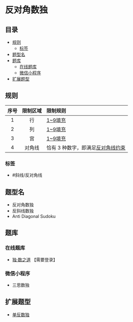 # 反对角数独
<!-- START doctoc generated TOC please keep comment here to allow auto update -->
<!-- DON'T EDIT THIS SECTION, INSTEAD RE-RUN doctoc TO UPDATE -->
## 目录

- [规则](#%E8%A7%84%E5%88%99)
  - [标签](#%E6%A0%87%E7%AD%BE)
- [题型名](#%E9%A2%98%E5%9E%8B%E5%90%8D)
- [题库](#%E9%A2%98%E5%BA%93)
  - [在线题库](#%E5%9C%A8%E7%BA%BF%E9%A2%98%E5%BA%93)
  - [微信小程序](#%E5%BE%AE%E4%BF%A1%E5%B0%8F%E7%A8%8B%E5%BA%8F)
- [扩展题型](#%E6%89%A9%E5%B1%95%E9%A2%98%E5%9E%8B)

<!-- END doctoc generated TOC please keep comment here to allow auto update -->

## 规则

| 序号  | 限制区域 | 限制规则                 |
|:---:|:----:|:---------------------|
|  1  |  行   | [1~9填充]              |
|  2  |  列   | [1~9填充]              |
|  3  |  宫   | [1~9填充]              |
|  4  | 对角线  | 恰有 3 种数字，即满足[反对角线约束] |

### 标签

- #斜线/反对角线

## 题型名

- 反对角数独
- 反斜线数独
- Anti Diagonal Sudoku

## 题库

### 在线题库

- [独·数之道](http://www.sudokufans.org.cn/lx/game.index.php?type=fx) 【需要登录】

### 微信小程序

- 三思数独

## 扩展题型

- [单反数独](单反数独.md)

[1~9填充]: ../../../../rules/rules.md#1to9填充

[反对角线约束]: ../../../../rules/rules.md#反对角线约束
